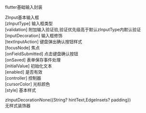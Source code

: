 flutter基础输入封装

ZInput基本输入框  
[zInputType] 输入框类型  
[validation] 附加输入验证验,验证优先级高于默认zInputType内默认验证  
[inputDecoration] 输入框修饰  
[textInputAction] 键盘弹出确认按钮样式  
[focusNode] 焦点  
[onFieldSubmitted] 点击键盘确认按钮  
[onSaved] 表单保存事件处理  
[initialValue] 初始化文本  
[enabled] 是否有效  
[controller] 控制器  
[cursorColor] 光标颜色  
[style] 基本样式  

zInputDecorationNone({String? hintText,EdgeInsets? padding})  
无样式装饰器
